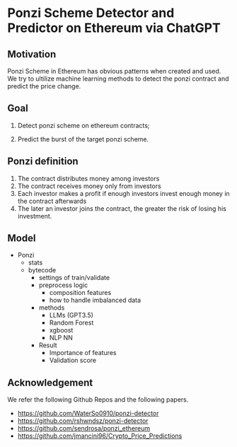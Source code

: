 # Ponzi Scheme Detector and Predictor on Ethereum via ChatGPT
## Motivation
Ponzi Scheme in Ethereum has obvious patterns when created and used. We try to ultilize machine learning methods to detect the ponzi contract and predict the price change.


## Goal

1. Detect ponzi scheme on ethereum contracts;

2. Predict the burst of the target ponzi scheme.


## Ponzi definition

1. The contract distributes money among investors
2. The contract receives money only from investors
3. Each investor makes a profit if enough investors invest enough money in the contract afterwards
4. The later an investor joins the contract, the greater the risk of losing his investment.


## Model

- Ponzi
  - stats
  - bytecode
    - settings of train/validate
    - preprocess logic
      - composition features
      - how to handle imbalanced data
    - methods
      - LLMs (GPT3.5)
      - Random Forest
      - xgboost
      - NLP NN
    - Result
      - Importance of features  
      - Validation score
      


## Acknowledgement

We refer the following Github Repos and the following papers.

- https://github.com/WaterSo0910/ponzi-detector
- https://github.com/rshwndsz/ponzi-detector
- https://github.com/sendrosa/ponzi_ethereum
- https://github.com/jmancini96/Crypto_Price_Predictions

  
